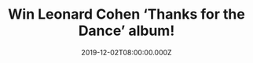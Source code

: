 ---
campaign-uuid: "c-3677e850-f6e0-4787-95ec-60d36b5c50e3"
type: "Competition"
category: "Music"
date: "2019-12-02T08:00:00.000Z"
end-date: "2020-01-02T23:59:00.000Z"
disable-form: false
is_promoted: false
has_entry_page: true
title: "Win Leonard Cohen ‘Thanks for the Dance’ album!"
competition-description: "<p>In a posthumous new album, Leonard Cohen has robbed death\
  \ of the last word. 'Thanks for the Dance' is not a commemorative collection of\
  \ B sides and outtakes, but an unexpected harvest of new songs, exciting and vital,\
  \ a continuation of the master's final work.</p>\n<p>We are giving one copy to one\
  \ lucky member to win. Are you his biggest fan? Click below for a chance to win.</p>\n"
hero-header: "Win Leonard Cohen ‘Thanks for the Dance’ album!"
terms-confirmation: "N/A"
banner-img: "https://assets.expresslyapp.com/asset-0fc874bb-5816-462f-b37b-9329c4c0dc21.jpg"
logo-left-href: "https://club.expressly.io"
logo-left-image: "https://assets.expresslyapp.com/asset-034358ed-61a3-40fc-9c6f-c3105c013517.jpg"
logo-left-title: "Expressly Club"
bg-image-hero: "https://assets.expresslyapp.com/asset-01d6d52d-35ed-4faa-8800-3bfb64858fd8.jpg"
bg-image-first: "https://assets.expresslyapp.com/asset-9bea85eb-90a5-47f1-bb76-a9c89daec5b2.jpg"
section1-content: "<p>In a posthumous new album, Leonard Cohen has robbed death of\
  \ the last word. 'Thanks for the Dance' is not a commemorative collection of B sides\
  \ and outtakes, but an unexpected harvest of new songs, exciting and vital, a continuation\
  \ of the master's final work.</p>\n<p>Seven months after his father passed, Adam\
  \ Cohen retreated to a converted garage in his backyard down the street from Leonard's\
  \ house, to work with his father again, to stay in the company of his voice. From\
  \ their previous collaboration on 'You Want It Darker' there remained bare musical\
  \ sketches, at times little more than vocals. Leonard had asked his son to bring\
  \ these works to completion.</p>\n"
entry-title: "Win Leonard Cohen ‘Thanks for the Dance’ album!"
entry-content: "<p>Enter the draw to win Leonard Cohen ‘Thanks for the Dance’ album\
  \ by completing the form below before 23:59 on the 2nd of January 2020.</p>\n"
has-winner: false
prize-description: "Leonard Cohen ‘Thanks for the Dance’ album!"
special-conditions: "Multiple entries are allowed up to one every day.\r\n\r\nThis\
  \ competition is also available on: https://aaa.nme.com/competitons/leonard-cohen-album"
country-restrictions:
- "GB"
---